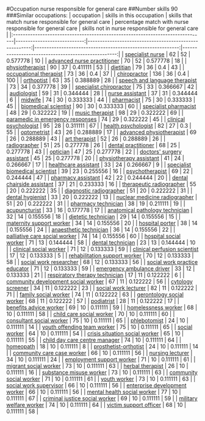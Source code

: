 #Occupation nurse responsible for general care
##Number skills 90
###Similar occupations:
| occupation                                                                    |   skills in this occupation |   skills that match nurse responsible for general care |   percentage match with nurse responsible for general care |   skills not in nurse responsible for general care |
|:------------------------------------------------------------------------------|----------------------------:|-------------------------------------------------------:|-----------------------------------------------------------:|---------------------------------------------------:|
| [specialist nurse](specialist_nurse.md)                                       |                          62 |                                                     52 |                                                   0.577778 |                                                 10 |
| [advanced nurse practitioner](advanced_nurse_practitioner.md)                 |                          70 |                                                     52 |                                                   0.577778 |                                                 18 |
| [physiotherapist](physiotherapist.md)                                         |                          90 |                                                     37 |                                                   0.411111 |                                                 53 |
| [dietitian](dietitian.md)                                                     |                          79 |                                                     36 |                                                   0.4      |                                                 43 |
| [occupational therapist](occupational_therapist.md)                           |                          73 |                                                     36 |                                                   0.4      |                                                 37 |
| [chiropractor](chiropractor.md)                                               |                         136 |                                                     36 |                                                   0.4      |                                                100 |
| [orthoptist](orthoptist.md)                                                   |                          63 |                                                     35 |                                                   0.388889 |                                                 28 |
| [speech and language therapist](speech_and_language_therapist.md)             |                          73 |                                                     34 |                                                   0.377778 |                                                 39 |
| [specialist chiropractor](specialist_chiropractor.md)                         |                          75 |                                                     33 |                                                   0.366667 |                                                 42 |
| [audiologist](audiologist.md)                                                 |                          59 |                                                     31 |                                                   0.344444 |                                                 28 |
| [nurse assistant](nurse_assistant.md)                                         |                          37 |                                                     31 |                                                   0.344444 |                                                  6 |
| [midwife](midwife.md)                                                         |                          74 |                                                     30 |                                                   0.333333 |                                                 44 |
| [pharmacist](pharmacist.md)                                                   |                          75 |                                                     30 |                                                   0.333333 |                                                 45 |
| [biomedical scientist](biomedical_scientist.md)                               |                          90 |                                                     30 |                                                   0.333333 |                                                 60 |
| [specialist pharmacist](specialist_pharmacist.md)                             |                          48 |                                                     29 |                                                   0.322222 |                                                 19 |
| [music therapist](music_therapist.md)                                         |                          98 |                                                     29 |                                                   0.322222 |                                                 69 |
| [paramedic in emergency responses](paramedic_in_emergency_responses.md)       |                          74 |                                                     29 |                                                   0.322222 |                                                 45 |
| [clinical psychologist](clinical_psychologist.md)                             |                          95 |                                                     28 |                                                   0.311111 |                                                 67 |
| [health psychologist](health_psychologist.md)                                 |                          82 |                                                     27 |                                                   0.3      |                                                 55 |
| [optometrist](optometrist.md)                                                 |                          43 |                                                     26 |                                                   0.288889 |                                                 17 |
| [advanced physiotherapist](advanced_physiotherapist.md)                       |                          69 |                                                     26 |                                                   0.288889 |                                                 43 |
| [art therapist](art_therapist.md)                                             |                          52 |                                                     26 |                                                   0.288889 |                                                 26 |
| [radiographer](radiographer.md)                                               |                          51 |                                                     25 |                                                   0.277778 |                                                 26 |
| [dental practitioner](dental_practitioner.md)                                 |                          68 |                                                     25 |                                                   0.277778 |                                                 43 |
| [optician](optician.md)                                                       |                          47 |                                                     25 |                                                   0.277778 |                                                 22 |
| [doctors' surgery assistant](doctors'_surgery_assistant.md)                   |                          45 |                                                     25 |                                                   0.277778 |                                                 20 |
| [physiotherapy assistant](physiotherapy_assistant.md)                         |                          41 |                                                     24 |                                                   0.266667 |                                                 17 |
| [healthcare assistant](healthcare_assistant.md)                               |                          33 |                                                     24 |                                                   0.266667 |                                                  9 |
| [specialist biomedical scientist](specialist_biomedical_scientist.md)         |                          39 |                                                     23 |                                                   0.255556 |                                                 16 |
| [psychotherapist](psychotherapist.md)                                         |                          69 |                                                     22 |                                                   0.244444 |                                                 47 |
| [pharmacy assistant](pharmacy_assistant.md)                                   |                          42 |                                                     22 |                                                   0.244444 |                                                 20 |
| [dental chairside assistant](dental_chairside_assistant.md)                   |                          37 |                                                     21 |                                                   0.233333 |                                                 16 |
| [therapeutic radiographer](therapeutic_radiographer.md)                       |                          55 |                                                     20 |                                                   0.222222 |                                                 35 |
| [diagnostic radiographer](diagnostic_radiographer.md)                         |                          51 |                                                     20 |                                                   0.222222 |                                                 31 |
| [dental hygienist](dental_hygienist.md)                                       |                          33 |                                                     20 |                                                   0.222222 |                                                 13 |
| [nuclear medicine radiographer](nuclear_medicine_radiographer.md)             |                          51 |                                                     20 |                                                   0.222222 |                                                 31 |
| [pharmacy technician](pharmacy_technician.md)                                 |                          38 |                                                     19 |                                                   0.211111 |                                                 19 |
| [acupuncturist](acupuncturist.md)                                             |                          33 |                                                     16 |                                                   0.177778 |                                                 17 |
| [anatomical pathology technician](anatomical_pathology_technician.md)         |                          32 |                                                     14 |                                                   0.155556 |                                                 18 |
| [dietetic technician](dietetic_technician.md)                                 |                          29 |                                                     14 |                                                   0.155556 |                                                 15 |
| [maternity support worker](maternity_support_worker.md)                       |                          34 |                                                     14 |                                                   0.155556 |                                                 20 |
| [hospital porter](hospital_porter.md)                                         |                          38 |                                                     14 |                                                   0.155556 |                                                 24 |
| [anaesthetic technician](anaesthetic_technician.md)                           |                          36 |                                                     14 |                                                   0.155556 |                                                 22 |
| [palliative care social worker](palliative_care_social_worker.md)             |                          74 |                                                     14 |                                                   0.155556 |                                                 60 |
| [hospital social worker](hospital_social_worker.md)                           |                          71 |                                                     13 |                                                   0.144444 |                                                 58 |
| [dental technician](dental_technician.md)                                     |                          23 |                                                     13 |                                                   0.144444 |                                                 10 |
| [clinical social worker](clinical_social_worker.md)                           |                          71 |                                                     12 |                                                   0.133333 |                                                 59 |
| [clinical perfusion scientist](clinical_perfusion_scientist.md)               |                          17 |                                                     12 |                                                   0.133333 |                                                  5 |
| [rehabilitation support worker](rehabilitation_support_worker.md)             |                          70 |                                                     12 |                                                   0.133333 |                                                 58 |
| [social work researcher](social_work_researcher.md)                           |                          68 |                                                     12 |                                                   0.133333 |                                                 56 |
| [social work practice educator](social_work_practice_educator.md)             |                          71 |                                                     12 |                                                   0.133333 |                                                 59 |
| [emergency ambulance driver](emergency_ambulance_driver.md)                   |                          33 |                                                     12 |                                                   0.133333 |                                                 21 |
| [respiratory therapy technician](respiratory_therapy_technician.md)           |                          17 |                                                     11 |                                                   0.122222 |                                                  6 |
| [community development social worker](community_development_social_worker.md) |                          67 |                                                     11 |                                                   0.122222 |                                                 56 |
| [cytology screener](cytology_screener.md)                                     |                          34 |                                                     11 |                                                   0.122222 |                                                 23 |
| [social work lecturer](social_work_lecturer.md)                               |                          82 |                                                     11 |                                                   0.122222 |                                                 71 |
| [family social worker](family_social_worker.md)                               |                          74 |                                                     11 |                                                   0.122222 |                                                 63 |
| [gerontology social worker](gerontology_social_worker.md)                     |                          68 |                                                     11 |                                                   0.122222 |                                                 57 |
| [podiatrist](podiatrist.md)                                                   |                          28 |                                                     11 |                                                   0.122222 |                                                 17 |
| [benefits advice worker](benefits_advice_worker.md)                           |                          69 |                                                     10 |                                                   0.111111 |                                                 59 |
| [homelessness worker](homelessness_worker.md)                                 |                          68 |                                                     10 |                                                   0.111111 |                                                 58 |
| [child care social worker](child_care_social_worker.md)                       |                          70 |                                                     10 |                                                   0.111111 |                                                 60 |
| [consultant social worker](consultant_social_worker.md)                       |                          75 |                                                     10 |                                                   0.111111 |                                                 65 |
| [phlebotomist](phlebotomist.md)                                               |                          24 |                                                     10 |                                                   0.111111 |                                                 14 |
| [youth offending team worker](youth_offending_team_worker.md)                 |                          75 |                                                     10 |                                                   0.111111 |                                                 65 |
| [social worker](social_worker.md)                                             |                          64 |                                                     10 |                                                   0.111111 |                                                 54 |
| [crisis situation social worker](crisis_situation_social_worker.md)           |                          65 |                                                     10 |                                                   0.111111 |                                                 55 |
| [child day care centre manager](child_day_care_centre_manager.md)             |                          74 |                                                     10 |                                                   0.111111 |                                                 64 |
| [homeopath](homeopath.md)                                                     |                          18 |                                                     10 |                                                   0.111111 |                                                  8 |
| [prosthetist-orthotist](prosthetist-orthotist.md)                             |                          24 |                                                     10 |                                                   0.111111 |                                                 14 |
| [community care case worker](community_care_case_worker.md)                   |                          66 |                                                     10 |                                                   0.111111 |                                                 56 |
| [nursing lecturer](nursing_lecturer.md)                                       |                          34 |                                                     10 |                                                   0.111111 |                                                 24 |
| [employment support worker](employment_support_worker.md)                     |                          71 |                                                     10 |                                                   0.111111 |                                                 61 |
| [migrant social worker](migrant_social_worker.md)                             |                          73 |                                                     10 |                                                   0.111111 |                                                 63 |
| [herbal therapist](herbal_therapist.md)                                       |                          26 |                                                     10 |                                                   0.111111 |                                                 16 |
| [substance misuse worker](substance_misuse_worker.md)                         |                          73 |                                                     10 |                                                   0.111111 |                                                 63 |
| [community social worker](community_social_worker.md)                         |                          71 |                                                     10 |                                                   0.111111 |                                                 61 |
| [youth worker](youth_worker.md)                                               |                          73 |                                                     10 |                                                   0.111111 |                                                 63 |
| [social work supervisor](social_work_supervisor.md)                           |                          66 |                                                     10 |                                                   0.111111 |                                                 56 |
| [enterprise development worker](enterprise_development_worker.md)             |                          66 |                                                     10 |                                                   0.111111 |                                                 56 |
| [mental health social worker](mental_health_social_worker.md)                 |                          77 |                                                     10 |                                                   0.111111 |                                                 67 |
| [criminal justice social worker](criminal_justice_social_worker.md)           |                          69 |                                                     10 |                                                   0.111111 |                                                 59 |
| [military welfare worker](military_welfare_worker.md)                         |                          74 |                                                     10 |                                                   0.111111 |                                                 64 |
| [victim support officer](victim_support_officer.md)                           |                          68 |                                                     10 |                                                   0.111111 |                                                 58 |
